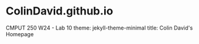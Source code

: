 # ColinDavid.github.io
CMPUT 250 W24 - Lab 10
theme: jekyll-theme-minimal
title: Colin David's Homepage
